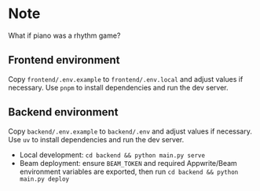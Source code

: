 # Note

What if piano was a rhythm game?

## Frontend environment

Copy `frontend/.env.example` to `frontend/.env.local` and adjust values if
necessary. Use `pnpm` to install dependencies and run the dev server.

## Backend environment

Copy `backend/.env.example` to `backend/.env` and adjust values if necessary.
Use `uv` to install dependencies and run the dev server.

- Local development: `cd backend && python main.py serve`
- Beam deployment: ensure `BEAM_TOKEN` and required Appwrite/Beam environment
  variables are exported, then run `cd backend && python main.py deploy`
